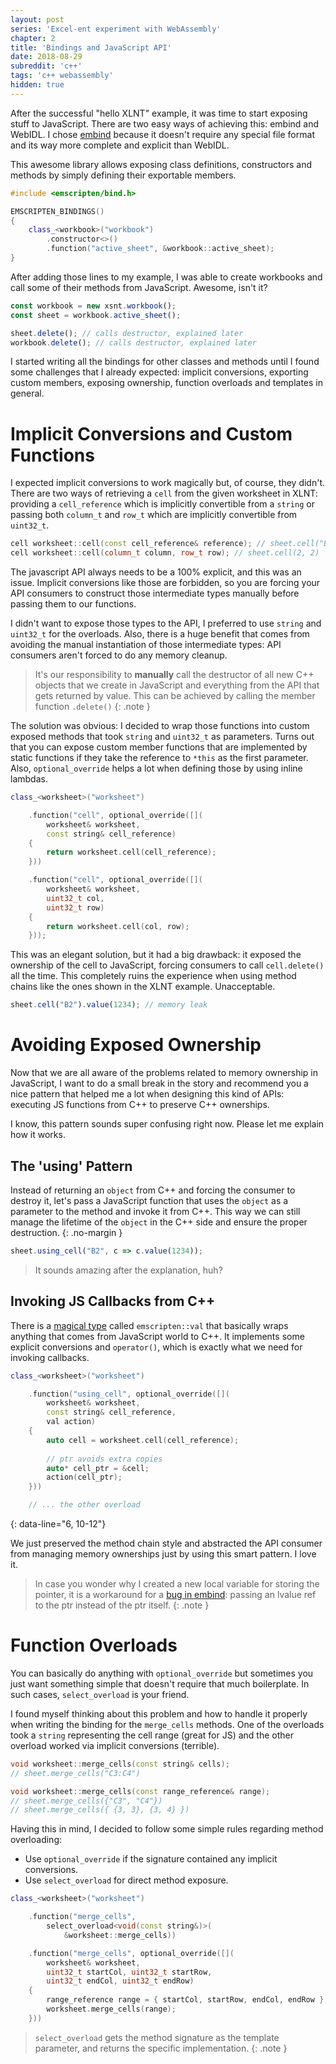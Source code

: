 ```yaml
---
layout: post
series: 'Excel-ent experiment with WebAssembly'
chapter: 2
title: 'Bindings and JavaScript API'
date: 2018-08-29
subreddit: 'c++'
tags: 'c++ webassembly'
hidden: true
---
```


After the successful "hello XLNT" example, it was time to start exposing stuff to JavaScript. There are two easy ways of achieving this: embind and WebIDL. I chose [embind](https://kripken.github.io/emscripten-site/docs/porting/connecting_cpp_and_javascript/embind.html) because it doesn't require any special file format and its way more complete and explicit than WebIDL.

<!-- more -->

This awesome library allows exposing class definitions, constructors and methods by simply defining their exportable members.

```cpp
#include <emscripten/bind.h>

EMSCRIPTEN_BINDINGS()
{
    class_<workbook>("workbook")
        .constructor<>()
        .function("active_sheet", &workbook::active_sheet);
}
```

After adding those lines to my example, I was able to create workbooks and call some of their methods from JavaScript. Awesome, isn't it?

```js
const workbook = new xsnt.workbook();
const sheet = workbook.active_sheet();

sheet.delete(); // calls destructor, explained later
workbook.delete(); // calls destructor, explained later
```

I started writing all the bindings for other classes and methods until I found some challenges that I already expected: implicit conversions, exporting custom members, exposing ownership, function overloads and templates in general.

# Implicit Conversions and Custom Functions

I expected implicit conversions to work magically but, of course, they didn't. There are two ways of retrieving a `cell` from the given worksheet in XLNT: providing a `cell_reference` which is implicitly convertible from a `string` or passing both `column_t` and `row_t` which are implicitly convertible from `uint32_t`.

```cpp
cell worksheet::cell(const cell_reference& reference); // sheet.cell("B2")
cell worksheet::cell(column_t column, row_t row); // sheet.cell(2, 2)
```

The javascript API always needs to be a 100% explicit, and this was an issue. Implicit conversions like those are forbidden, so you are forcing your API consumers to construct those intermediate types manually before passing them to our functions.

I didn't want to expose those types to the API, I preferred to use `string` and `uint32_t` for the overloads. Also, there is a huge benefit that comes from avoiding the manual instantiation of those intermediate types: API consumers aren't forced to do any memory cleanup.

> It's our responsibility to **manually** call the destructor of all new C++ objects that we create in JavaScript and everything from the API that gets returned by value. This can be achieved by calling the member function `.delete()`
{: .note }

The solution was obvious: I decided to wrap those functions into custom exposed methods that took `string` and `uint32_t` as parameters. Turns out that you can expose custom member functions that are implemented by static functions if they take the reference to `*this` as the first parameter. Also, `optional_override` helps a lot when defining those by using inline lambdas.

```cpp
class_<worksheet>("worksheet")

    .function("cell", optional_override([](
        worksheet& worksheet,
        const string& cell_reference)
    {
        return worksheet.cell(cell_reference);
    }))

    .function("cell", optional_override([](
        worksheet& worksheet,
        uint32_t col,
        uint32_t row)
    {
        return worksheet.cell(col, row);
    }));
```

This was an elegant solution, but it had a big drawback: it exposed the ownership of the cell to JavaScript, forcing consumers to call `cell.delete()` all the time. This completely ruins the experience when using method chains like the ones shown in the XLNT example. Unacceptable.

```js
sheet.cell("B2").value(1234); // memory leak
```

# Avoiding Exposed Ownership

Now that we are all aware of the problems related to memory ownership in JavaScript, I want to do a small break in the story and recommend you a nice pattern that helped me a lot when designing this kind of APIs: executing JS functions from C++ to preserve C++ ownerships.

I know, this pattern sounds super confusing right now. Please let me explain how it works.

## The 'using' Pattern

Instead of returning an `object` from C++ and forcing the consumer to destroy it, let's pass a JavaScript function that uses the `object` as a parameter to the method and invoke it from C++. This way we can still manage the lifetime of the `object` in the C++ side and ensure the proper destruction.
{: .no-margin }
```js
sheet.using_cell("B2", c => c.value(1234));
```

> It sounds amazing after the explanation, huh?

## Invoking JS Callbacks from C++

There is a [magical type](https://kripken.github.io/emscripten-site/docs/api_reference/val.h.html) called `emscripten::val` that basically wraps anything that comes from JavaScript world to C++. It implements some explicit conversions and `operator()`, which is exactly what we need for invoking callbacks.

```cpp
class_<worksheet>("worksheet")

    .function("using_cell", optional_override([](
        worksheet& worksheet,
        const string& cell_reference,
        val action)
    {
        auto cell = worksheet.cell(cell_reference);
        
        // ptr avoids extra copies
        auto* cell_ptr = &cell;
        action(cell_ptr); 
    }))

    // ... the other overload
```
{: data-line="6, 10-12"}

We just preserved the method chain style and abstracted the API consumer from managing memory ownerships just by using this smart pattern. I love it.

> In case you wonder why I created a new local variable for storing the pointer, it is a workaround for a [bug in embind](https://github.com/kripken/emscripten/issues/7084): passing an lvalue ref to the ptr instead of the ptr itself.
{: .note }

# Function Overloads

You can basically do anything with `optional_override` but sometimes you just want something simple that doesn't require that much boilerplate. In such cases, `select_overload` is your friend.

I found myself thinking about this problem and how to handle it properly when writing the binding for the `merge_cells` methods. One of the overloads took a `string` representing the cell range (great for JS) and the other overload worked via implicit conversions (terrible).

```cpp
void worksheet::merge_cells(const string& cells);
// sheet.merge_cells("C3:C4")

void worksheet::merge_cells(const range_reference& range);
// sheet.merge_cells({"C3", "C4"})
// sheet.merge_cells({ {3, 3}, {3, 4} })
```

Having this in mind, I decided to follow some simple rules regarding method overloading:

- Use `optional_override` if the signature contained any implicit conversions.
- Use `select_overload` for direct method exposure.

```cpp
class_<worksheet>("worksheet")

    .function("merge_cells",
        select_overload<void(const string&)>(
            &worksheet::merge_cells))

    .function("merge_cells", optional_override([](
        worksheet& worksheet,
        uint32_t startCol, uint32_t startRow,
        uint32_t endCol, uint32_t endRow)
    {
        range_reference range = { startCol, startRow, endCol, endRow };
        worksheet.merge_cells(range);
    }))
```

> `select_overload` gets the method signature as the template parameter, and returns the specific implementation.
{: .note }
